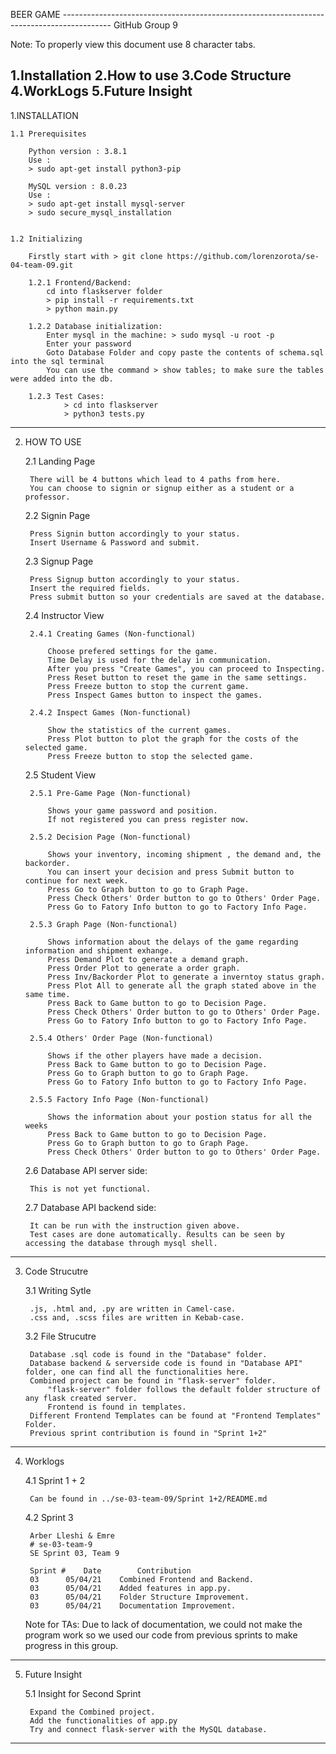 BEER GAME ------------------------------------------------------------------------------------------ GitHub Group 9

Note: To properly view this document use 8 character tabs.

1.Installation
2.How to use
3.Code Structure
4.WorkLogs
5.Future Insight
----------------------------------------------------------------------------------------------------------------------
1.INSTALLATION

	1.1 Prerequisites

		Python version : 3.8.1
		Use :
		> sudo apt-get install python3-pip

		MySQL version : 8.0.23
		Use :
		> sudo apt-get install mysql-server
		> sudo secure_mysql_installation

	
	1.2 Initializing
		
		Firstly start with > git clone https://github.com/lorenzorota/se-04-team-09.git
		
		1.2.1 Frontend/Backend:
			cd into flaskserver folder
			> pip install -r requirements.txt
			> python main.py
		
		1.2.2 Database initialization:
			Enter mysql in the machine: > sudo mysql -u root -p
			Enter your password
			Goto Database Folder and copy paste the contents of schema.sql into the sql terminal
			You can use the command > show tables; to make sure the tables were added into the db. 

		1.2.3 Test Cases:
				> cd into flaskserver
				> python3 tests.py
----------------------------------------------------------------------------------------------------------------------
2. HOW TO USE
	
	2.1 Landing Page
	
		There will be 4 buttons which lead to 4 paths from here.
		You can choose to signin or signup either as a student or a professor.
		 
	2.2 Signin Page
		
		Press Signin button accordingly to your status.
		Insert Username & Password and submit.

	2.3 Signup Page
		
		Press Signup button accordingly to your status.
		Insert the required fields.
		Press submit button so your credentials are saved at the database.

	2.4 Instructor View

		2.4.1 Creating Games (Non-functional)

			Choose prefered settings for the game.
			Time Delay is used for the delay in communication.
			After you press "Create Games", you can proceed to Inspecting.
			Press Reset button to reset the game in the same settings.
			Press Freeze button to stop the current game.
			Press Inspect Games button to inspect the games.
		
		2.4.2 Inspect Games (Non-functional)
			
			Show the statistics of the current games.
			Press Plot button to plot the graph for the costs of the selected game.
			Press Freeze button to stop the selected game.
			
	2.5 Student View
				
		2.5.1 Pre-Game Page (Non-functional)
			
			Shows your game password and position.
			If not registered you can press register now.
		
		2.5.2 Decision Page (Non-functional)
			
			Shows your inventory, incoming shipment , the demand and, the backorder.
			You can insert your decision and press Submit button to continue for next week.
			Press Go to Graph button to go to Graph Page.
			Press Check Others' Order button to go to Others' Order Page.
			Press Go to Fatory Info button to go to Factory Info Page.
			
		2.5.3 Graph Page (Non-functional)

			Shows information about the delays of the game regarding information and shipment exhange.
			Press Demand Plot to generate a demand graph.
			Press Order Plot to generate a order graph.
			Press Inv/Backorder Plot to generate a inverntoy status graph.
			Press Plot All to generate all the graph stated above in the same time.
			Press Back to Game button to go to Decision Page.
			Press Check Others' Order button to go to Others' Order Page.
			Press Go to Fatory Info button to go to Factory Info Page.
		
		2.5.4 Others' Order Page (Non-functional)
			
			Shows if the other players have made a decision.
			Press Back to Game button to go to Decision Page.
			Press Go to Graph button to go to Graph Page.
			Press Go to Fatory Info button to go to Factory Info Page.

		2.5.5 Factory Info Page (Non-functional)
			
			Shows the information about your postion status for all the weeks 
			Press Back to Game button to go to Decision Page.
			Press Go to Graph button to go to Graph Page.
			Press Check Others' Order button to go to Others' Order Page.

	2.6 Database API server side:

		This is not yet functional.
	
	2.7 Database API backend side:

		It can be run with the instruction given above.
		Test cases are done automatically. Results can be seen by accessing the database through mysql shell.
----------------------------------------------------------------------------------------------------------------------
3. Code Strucutre

	3.1 Writing Sytle
		
		.js, .html and, .py are written in Camel-case.
		.css and, .scss files are written in Kebab-case.

	3.2 File Strucutre
		
		Database .sql code is found in the "Database" folder.
		Database backend & serverside code is found in "Database API" folder, one can find all the functionalities here.
		Combined project can be found in "flask-server" folder.
			"flask-server" folder follows the default folder structure of any flask created server. 
			Frontend is found in templates.
		Different Frontend Templates can be found at "Frontend Templates" Folder.
		Previous sprint contribution is found in "Sprint 1+2"
-----------------------------------------------------------------------------------------------------------------------
4. Worklogs

	4.1 Sprint 1 + 2

		Can be found in ../se-03-team-09/Sprint 1+2/README.md
	
	4.2 Sprint 3
		
		Arber Lleshi & Emre
		# se-03-team-9
		SE Sprint 03, Team 9
		
		Sprint #	Date		Contribution
		03		05/04/21	Combined Frontend and Backend.
		03		05/04/21	Added features in app.py.
		03		05/04/21	Folder Structure Improvement.
		03		05/04/21	Documentation Improvement.
		
	Note for TAs: Due to lack of documentation, we could not make the program work so we used our code from previous sprints to make progress in this group.
------------------------------------------------------------------------------------------------------------------------
5. Future Insight

	5.1 Insight for Second Sprint

		Expand the Combined project.
		Add the functionalities of app.py
		Try and connect flask-server with the MySQL database.
------------------------------------------------------------------------------------------------------------------------


		

